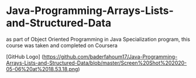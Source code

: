 # Java-Programming-Arrays-Lists-and-Structured-Data
as part of Object Oriented Programming in Java Specialization program, this course was taken and completed on Coursera


[GitHub Logo]
(https://github.com/baderfahoum17/Java-Programming-Arrays-Lists-and-Structured-Data/blob/master/Screen%20Shot%202020-05-06%20at%2018.53.18.png)

